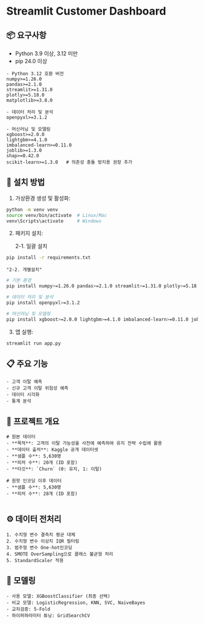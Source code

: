 # Streamlit Customer Dashboard

## 📦 요구사항

- Python 3.9 이상, 3.12 미만
- pip 24.0 이상
```
- Python 3.12 호환 버전
numpy>=1.26.0
pandas>=2.1.0
streamlit>=1.31.0
plotly>=5.18.0
matplotlib>=3.8.0

- 데이터 처리 및 분석
openpyxl>=3.1.2

- 머신러닝 및 모델링
xgboost>=2.0.0
lightgbm>=4.1.0
imbalanced-learn>=0.11.0
joblib>=1.3.0
shap>=0.42.0
scikit-learn>=1.3.0   # 의존성 충돌 방지용 권장 추가
```
## 💾 설치 방법

1. 가상환경 생성 및 활성화:
```bash
python -m venv venv
source venv/bin/activate  # Linux/Mac
venv\Scripts\activate     # Windows
```

2. 패키지 설치:

    
    
    2-1. 일괄 설치
    
```bash
pip install -r requirements.txt
```
    
    "2-2. 개별설치"
    
```bash
# 기본 환경
pip install numpy>=1.26.0 pandas>=2.1.0 streamlit>=1.31.0 plotly>=5.18.0 matplotlib>=3.8.0 
```
```bash
# 데이터 처리 및 분석
pip install openpyxl>=3.1.2
```
```bash
# 머신러닝 및 모델링
pip install xgboost>=2.0.0 lightgbm>=4.1.0 imbalanced-learn>=0.11.0 joblib>=1.3.0 shap>=0.42.0 scikit-learn>=1.3.0 
```

3. 앱 실행:
```bash
streamlit run app.py
```

## 📋 주요 기능
```
- 고객 이탈 예측
- 신규 고객 이탈 위험성 예측
- 데이터 시각화
- 통계 분석
```


## 🎯 프로젝트 개요
```
# 원본 데이터
- **목적**: 고객의 이탈 가능성을 사전에 예측하여 유지 전략 수립에 활용
- **데이터 출처**: Kaggle 공개 데이터셋
- **샘플 수**: 5,630명
- **피처 수**: 20개 (ID 포함)
- **타깃**: `Churn` (0: 유지, 1: 이탈)

# 원핫 인코딩 이후 데이터
- **샘플 수**: 5,630명
- **피처 수**: 28개 (ID 포함)


```

## ⚙️ 데이터 전처리
```
1. 수치형 변수 결측치 평균 대체
2. 수치형 변수 이상치 IQR 필터링
3. 범주형 변수 One-hot인코딩
4. SMOTE OverSampling으로 클래스 불균형 처리
5. StandardScaler 적용
```

## 🧠 모델링
```
- 사용 모델: XGBoostClassifier (최종 선택)
- 비교 모델: LogisticRegression, KNN, SVC, NaiveBayes
- 교차검증: 5-Fold
- 하이퍼파라미터 튜닝: GridSearchCV

```
